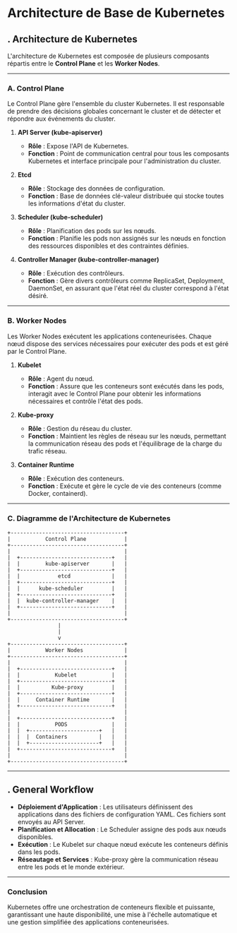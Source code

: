 # Architecture de Base de Kubernetes


## . Architecture de Kubernetes

L'architecture de Kubernetes est composée de plusieurs composants répartis entre le **Control Plane** et les **Worker Nodes**.

---

### A. Control Plane

Le Control Plane gère l'ensemble du cluster Kubernetes. Il est responsable de prendre des décisions globales concernant le cluster et de détecter et répondre aux événements du cluster.

1. **API Server (kube-apiserver)**
   - **Rôle** : Expose l'API de Kubernetes.
   - **Fonction** : Point de communication central pour tous les composants Kubernetes et interface principale pour l'administration du cluster.

2. **Etcd**
   - **Rôle** : Stockage des données de configuration.
   - **Fonction** : Base de données clé-valeur distribuée qui stocke toutes les informations d'état du cluster.

3. **Scheduler (kube-scheduler)**
   - **Rôle** : Planification des pods sur les nœuds.
   - **Fonction** : Planifie les pods non assignés sur les nœuds en fonction des ressources disponibles et des contraintes définies.

4. **Controller Manager (kube-controller-manager)**
   - **Rôle** : Exécution des contrôleurs.
   - **Fonction** : Gère divers contrôleurs comme ReplicaSet, Deployment, DaemonSet, en assurant que l'état réel du cluster correspond à l'état désiré.

---

### B. Worker Nodes

Les Worker Nodes exécutent les applications conteneurisées. Chaque nœud dispose des services nécessaires pour exécuter des pods et est géré par le Control Plane.

1. **Kubelet**
   - **Rôle** : Agent du nœud.
   - **Fonction** : Assure que les conteneurs sont exécutés dans les pods, interagit avec le Control Plane pour obtenir les informations nécessaires et contrôle l'état des pods.

2. **Kube-proxy**
   - **Rôle** : Gestion du réseau du cluster.
   - **Fonction** : Maintient les règles de réseau sur les nœuds, permettant la communication réseau des pods et l'équilibrage de la charge du trafic réseau.

3. **Container Runtime**
   - **Rôle** : Exécution des conteneurs.
   - **Fonction** : Exécute et gère le cycle de vie des conteneurs (comme Docker, containerd).

---

### C. Diagramme de l'Architecture de Kubernetes

```plaintext
+------------------------------------+
|           Control Plane            |
+------------------------------------+
|                                    |
|  +-----------------------------+   |
|  |        kube-apiserver       |   |
|  +-----------------------------+   |
|  |            etcd             |   |
|  +-----------------------------+   |
|  |      kube-scheduler         |   |
|  +-----------------------------+   |
|  |  kube-controller-manager    |   |
|  +-----------------------------+   |
|                                    |
+------------------------------------+
                |
                |
                v
+------------------------------------+
|           Worker Nodes             |
+------------------------------------+
|                                    |
|  +-----------------------------+   |
|  |           Kubelet           |   |
|  +-----------------------------+   |
|  |          Kube-proxy         |   |
|  +-----------------------------+   |
|  |     Container Runtime       |   |
|  +-----------------------------+   |
|                                    |
|  +-----------------------------+   |
|  |           PODS              |   |
|  |  +----------------------+   |   |
|  |  |  Containers          |   |   |
|  |  +----------------------+   |   |
|  +-----------------------------+   |
|                                    |
+------------------------------------+
```

---

## . General Workflow

- **Déploiement d'Application** : Les utilisateurs définissent des applications dans des fichiers de configuration YAML. Ces fichiers sont envoyés au API Server.
- **Planification et Allocation** : Le Scheduler assigne des pods aux nœuds disponibles.
- **Exécution** : Le Kubelet sur chaque nœud exécute les conteneurs définis dans les pods.
- **Réseautage et Services** : Kube-proxy gère la communication réseau entre les pods et le monde extérieur.

---

### Conclusion

Kubernetes offre une orchestration de conteneurs flexible et puissante, garantissant une haute disponibilité, une mise à l'échelle automatique et une gestion simplifiée des applications conteneurisées.
